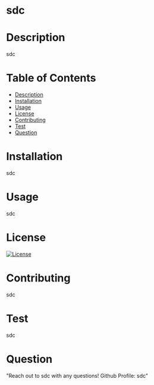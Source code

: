 # sdc

# Description
sdc

# Table of Contents 
* [Description](#description)
* [Installation](#installation)
* [Usage](#usage)
* [License](#license)
* [Contributing](#contributing)
* [Test](#test)
* [Question](#question)

# Installation
sdc

# Usage 
sdc

# License
[![License](https://img.shields.io/badge/License-Apache_2.0-blue.svg)](https://opensource.org/licenses/Apache-2.0)

# Contributing
sdc

# Test 
sdc

# Question
"Reach out to sdc with any questions!
Github Profile: sdc"

